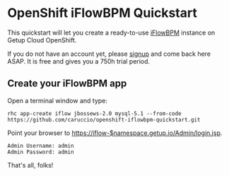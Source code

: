 OpenShift iFlowBPM Quickstart
=============================

This quickstart will let you create a ready-to-use [iFlowBPM](http://www.iflowbpm.com/) instance on Getup Cloud OpenShift.

If you do not have an account yet, please [signup](http://getupcloud.com/#/sign-up) and come back here ASAP.
It is free and gives you a 750h trial period.

Create your iFlowBPM app
------------------------

Open a terminal window and type:

```
rhc app-create iflow jbossews-2.0 mysql-5.1 --from-code https://github.com/caruccio/openshift-iflowbpm-quickstart.git
```

Point your browser to [https://iflow-$namespace.getup.io/Admin/login.jsp](#).

```
Admin Username: admin
Admin Password: admin
```

That's all, folks!
